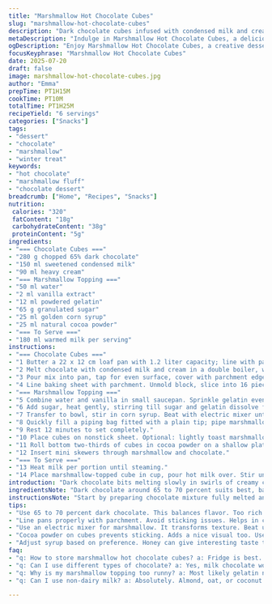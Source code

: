 ```yaml
---
title: "Marshmallow Hot Chocolate Cubes"
slug: "marshmallow-hot-chocolate-cubes"
description: "Dark chocolate cubes infused with condensed milk and cream, set firm. Soft marshmallow topping whipped from gelatin, syrup, cocoa powder, and vanilla, piped and lightly toasted. Each cube served with hot milk to melt and stir creating a rich drink. Variations include swapping dark chocolate for ruby chocolate and using honey instead of syrup for a floral twist. Steps shifted for better timing, ingredient amounts slightly altered to balance sweetness and texture. A handheld cozy treat transforming hot chocolate into an interactive snack."
metaDescription: "Indulge in Marshmallow Hot Chocolate Cubes, a delicious interactive dessert, transforming rich chocolate into a cozy winter drink."
ogDescription: "Enjoy Marshmallow Hot Chocolate Cubes, a creative dessert-drink combo. Rich chocolate cubes with fluffy marshmallow, perfect for cold evenings."
focusKeyphrase: "Marshmallow Hot Chocolate Cubes"
date: 2025-07-20
draft: false
image: marshmallow-hot-chocolate-cubes.jpg
author: "Emma"
prepTime: PT1H15M
cookTime: PT10M
totalTime: PT1H25M
recipeYield: "6 servings"
categories: ["Snacks"]
tags:
- "dessert"
- "chocolate"
- "marshmallow"
- "winter treat"
keywords:
- "hot chocolate"
- "marshmallow fluff"
- "chocolate dessert"
breadcrumb: ["Home", "Recipes", "Snacks"]
nutrition: 
 calories: "320"
 fatContent: "18g"
 carbohydrateContent: "38g"
 proteinContent: "5g"
ingredients:
- "=== Chocolate Cubes ==="
- "280 g chopped 65% dark chocolate"
- "150 ml sweetened condensed milk"
- "90 ml heavy cream"
- "=== Marshmallow Topping ==="
- "50 ml water"
- "2 ml vanilla extract"
- "12 ml powdered gelatin"
- "65 g granulated sugar"
- "25 ml golden corn syrup"
- "25 ml natural cocoa powder"
- "=== To Serve ==="
- "180 ml warmed milk per serving"
instructions:
- "=== Chocolate Cubes ==="
- "1 Butter a 22 x 12 cm loaf pan with 1.2 liter capacity; line with parchment overhanging sides."
- "2 Melt chocolate with condensed milk and cream in a double boiler, whisk till glossy and unified."
- "3 Pour mix into pan, tap for even surface, cover with parchment edges, refrigerate 2.5 hours or until hardened."
- "4 Line baking sheet with parchment. Unmold block, slice into 16 pieces. Arrange on sheet; set aside."
- "=== Marshmallow Topping ==="
- "5 Combine water and vanilla in small saucepan. Sprinkle gelatin evenly, let swell 6 minutes."
- "6 Add sugar, heat gently, stirring till sugar and gelatin dissolve fully. Remove from heat."
- "7 Transfer to bowl, stir in corn syrup. Beat with electric mixer until soft peaks form."
- "8 Quickly fill a piping bag fitted with a plain tip; pipe marshmallow onto chocolate cubes."
- "9 Rest 12 minutes to set completely."
- "10 Place cubes on nonstick sheet. Optional: lightly toast marshmallow tops with a culinary torch."
- "11 Roll bottom two-thirds of cubes in cocoa powder on a shallow plate, shake off excess."
- "12 Insert mini skewers through marshmallow and chocolate."
- "=== To Serve ==="
- "13 Heat milk per portion until steaming."
- "14 Place marshmallow-topped cube in cup, pour hot milk over. Stir until melted, drink immediately."
introduction: "Dark chocolate bits melting slowly in swirls of creamy condensed milk and rich cream. Chill that to a firm, slice into neat cubes. Up next, marshmallow fluff whipped thick from gelatin, vanilla, and syrup, dusted with cocoa for bitter contrast. Pipe generous topping; toast if the mood strikes. Skewers inserted—fun, handheld. Pour hot milk over, stir vigorously until luscious drink forms. Swap ruby chocolate for a berry hue. Or honey for syrup, sweeter notes. A drink, a dessert, a playful bite. Interactive. Quick chill, no long wait. Sweet, bitter, creamy, puffed. Winter’s delight in cube form."
ingredientsNote: "Dark chocolate around 65 to 70 percent suits best, balancing richness without overwhelming bitterness. Condensed milk sweetens and adds silkiness; heavy cream enriches texture. Gelatin needs blooming—sprinkle evenly on water, wait for it to swell for full activation. Golden corn syrup stabilizes marshmallow, making it pliable but firm once chilled. Natural cocoa powder dusted on provides contrast and prevents sticking. Vanilla extract adds depth to marshmallow. Quantities shifted slightly to moderate sugar intensity and improve whipping time. Warm milk complements but can be substituted with plant-based alternatives for lactose intolerance without losing creaminess."
instructionsNote: "Start by preparing chocolate mixture fully melted and combined—use gentle heat. Set it in the fridge to firm up faster but watch consistency; do not freeze. Meanwhile, prepare marshmallow topping after gelatin blooms fully—this step ensures no granules. Mixing till soft peaks is key; too stiff can make piping difficult. Use parchment-lined pan for easy unmolding and neat edges. Cut cubes precisely to portion control. Piping marshmallow right after whipping prevents it from deflating; timing crucial. Optional torching must be quick, pulses only to avoid melting chocolate underneath. Cocoa dusting adds texture and flavor. Hot milk poured last melts cube smoothly into drink. Serve immediately for best texture contrast."
tips:
- "Use 65 to 70 percent dark chocolate. This balances flavor. Too rich overwhelms. Don’t skip heavy cream. It improves texture dramatically. Mix chocolate slowly. Avoid burning."
- "Line pans properly with parchment. Avoid sticking issues. Helps in cleanup too. Keep an eye on gelatin. Blooming is key. Even sprinkle. Let it swell fully."
- "Use an electric mixer for marshmallow. It transforms texture. Beat until soft peaks form. Timing is essential. Piping once whipped preserves fluffiness."
- "Cocoa powder on cubes prevents sticking. Adds a nice visual too. Use mini skewers for easy serving. Fun and interactive for friends. Enjoy immediately for best texture."
- "Adjust syrup based on preference. Honey can give interesting taste twist. Don’t freeze chocolate cubes. Quick fridge set is sufficient for ideal consistency."
faq:
- "q: How to store marshmallow hot chocolate cubes? a: Fridge is best. Up to a week. Without marshmallow topping. Keep them airtight. They last long."
- "q: Can I use different types of chocolate? a: Yes, milk chocolate works. But it’s sweeter. Ruby chocolate? Yes! Adds a fun color. Be aware of sweetness."
- "q: Why is my marshmallow topping too runny? a: Most likely gelatin not bloomed enough. Mix thoroughly when heating. Bowl should also be cold."
- "q: Can I use non-dairy milk? a: Absolutely. Almond, oat, or coconut works fine. Maintain creaminess. Experiment with flavors. It doesn't lose richness."

---
```


